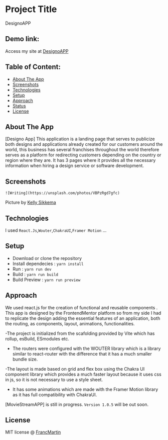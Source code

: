 # Project Title
DesignoAPP

## Demo link:
Access my site at [DesignoAPP](https://designo-website.netlify.app/)

## Table of Content:

- [About The App](#about-the-app)
- [Screenshots](#screenshots)
- [Technologies](#technologies)
- [Setup](#setup)
- [Approach](#approach)
- [Status](#status)
- [License](#license)

## About The App
[Designo App] This application is a landing page that serves to publicize both designs and applications already created for our customers around the world, this business has several franchises throughout the world therefore serves as a platform for redirecting customers depending on the country or region where they are.
It has 3 pages where it provides all the necessary information when hiring a design service or software development. 


## Screenshots

`![Writing](https://unsplash.com/photos/VBPzRgd7gfc)`

Picture by [Kelly Sikkema](https://unsplash.com/@kellysikkema)

## Technologies
I used `React.Js`,`Wouter`,`ChakraUI`,`Framer Motion` ...

## Setup
- Download or clone the repository
- Install dependecies : `yarn install`
- Run : `yarn run dev`
- Build : `yarn run build`
- Build Preview : `yarn run preview`

## Approach
We used react.js for the creation of functional and reusable components . This app is designed by the FrontendMentor platform so from my side I had to replicate the design adding the essential features of an application, both the routing, as components, layout, animations, functionalities.

-The project is initialized from the scafolding provided by Vite which has rollup, esBuild, ESmodules etc.

- The routers were configured with the WOUTER library which is a library similar to react-router with the difference that it has a much smaller bundle size.

-The layout is made based on grid and flex box using the Chakra UI component library which provides a much faster layout because it uses css in js, so it is not necessary to use a style sheet.

- It has some animations which are made with the Framer Motion library as it has full compatibility with ChakraUI.

[MovieStreamAPP] is still in progress. `Version 1.0.5` will be out soon.

## License

MIT license @ [FrancMartin](https://franc-martin-portfolio.netlify.app/)
